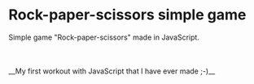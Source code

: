 # Rock-paper-scissors simple game
Simple game "Rock-paper-scissors" made in JavaScript.<br>
<p style="margin-top: 50px;">__My first workout with JavaScript that I have ever made ;-)__</p>
